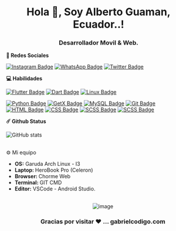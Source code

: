 <h1 align="center">Hola 👋, Soy Alberto Guaman, Ecuador..!</h1>

<h3 align="center">Desarrollador Movil & Web.</h3>

  <b>💬 Redes Sociales</b>

[![Instagram Badge](https://img.shields.io/badge/-Instagram-e4405f?style=flat-square&logo=Instagram&logoColor=white)](https://www.instagram.com/gabrielx2garcia/)
[![WhatsApp Badge](https://img.shields.io/badge/-Whatsapp-4FCE5D?style=flat-square&logo=Whatsapp&logoColor=white)](https://wa.link/5zc1q4)
[![Twitter Badge](https://img.shields.io/badge/-Twitter-00acee?style=flat-square&logo=Twitter&logoColor=white)](https://twitter.com/Gabrielx2Garcia)


  <b>💻 Habilidades</b>
  
[![Flutter Badge](https://img.shields.io/badge/-Flutter-45D1FD?style=flat-square&logo=Flutter&logoColor=white)](https://Flutter.dev/)
[![Dart Badge](https://img.shields.io/badge/-Dart-2CB7F6?style=flat-square&logo=Dart&logoColor=white)](https://dart.dev/)
[![Linux Badge](https://img.shields.io/badge/-Linux-000000?style=flat-square&logo=linux&logoColor=white)](https://www.linux.org/)


[![Python Badge](https://img.shields.io/badge/-Python-3476AA?style=flat-square&logo=Python&logoColor=white)](https://www.python.org/)
[![GetX Badge](https://img.shields.io/badge/-GetX-6C00BA?style=flat-square&logo=GetX&logoColor=white)](https://pub.dev/packages/get)
[![MySQL Badge](https://img.shields.io/badge/-MySQL-00618A?style=flat-square&logo=MySQL&logoColor=white)](https://www.mysql.com/)
[![Git Badge](https://img.shields.io/badge/-Git-F05133?style=flat-square&logo=Git&logoColor=white)](https://git-scm.com/)
[![HTML Badge](https://img.shields.io/badge/-HTML5-E54C21?style=flat-square&logo=HTML5&logoColor=white)](https://html.com/)
[![CSS Badge](https://img.shields.io/badge/-CSS3-2496ED?style=flat-square&logo=CSS3&logoColor=white)](https://developer.mozilla.org/en-US/docs/Web/CSS)
[![SCSS Badge](https://img.shields.io/badge/-SCSS-2496ED?style=flat-square&logo=SASS&logoColor=white)](https://sass-lang.com/)
[![SCSS Badge](https://img.shields.io/badge/-WORDPRESS-2496ED?style=flat-square&logo=wordpress&logoColor=white)](https://wordpress.com/)





  <b>☄️ Github Status</b>

  ![GitHub stats](https://github-readme-stats.vercel.app/api?username=gbrielgarcia&show_icons=true&theme=dracula)
	
  <br />
  ⚙️ Mi equipo</b>
  	<ul>
  	    <li><b>OS:</b> Garuda Arch Linux - I3</li>
	    <li><b>Laptop: </b> HeroBook Pro (Celeron)
  	    <li><b>Browser: </b> Chorme Web</li>
	    <li><b>Terminal: </b> GIT CMD</li>
	    <li><b>Editor:</b> VSCode - Android Studio.</li>
  <br />
<div align="center">

![image](https://github.com/GbrielGarcia/gbrielgarcia/blob/main/gifs/dino.gif)
### Gracias por visitar  ❤️ ... gabrielcodigo.com

</div>
